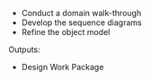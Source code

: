 * Conduct a domain walk-through
* Develop the sequence diagrams
* Refine the object model

Outputs:

* Design Work Package